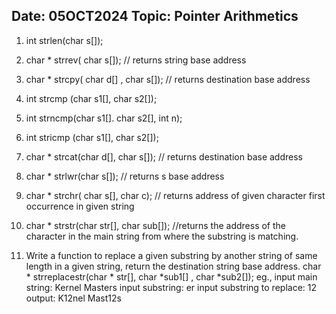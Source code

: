 ## Date: 05OCT2024    Topic: Pointer Arithmetics

1. int strlen(char s[]);

2.  char * strrev( char s[]); // returns string base address

3. char * strcpy( char d[] , char s[]);  // returns destination base address

4. int  strcmp (char s1[], char s2[]);

5. int strncmp(char s1[]. char s2[], int n);

6. int stricmp (char s1[], char s2[]);

7. char  * strcat(char d[], char s[]); // returns destination base address

8. char * strlwr(char s[]); // returns s base address

9. char * strchr( char s[], char c); // returns address of given character first occurrence in given string

10. char * strstr(char str[], char sub[]); //returns the address of the character in the main string from where the substring is matching.

11. Write a function to replace a given substring by another string of same length in a given string, return the destination string base address.	char * strreplacestr(char * str[], char *sub1[] , char *sub2[]);	eg., input main string: Kernel Masters								input substring: er									input substring to replace: 12									output: K12nel Mast12s
